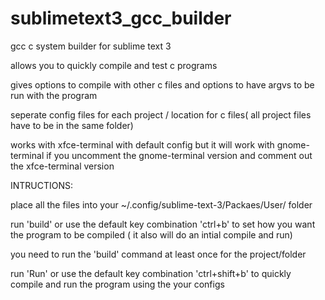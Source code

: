 sublimetext3_gcc_builder
========================

gcc c system builder for sublime text 3

allows you to quickly compile and test c programs

gives options to compile with other c files and options to have argvs to be run with the program

seperate config files for each project / location for c files( all project files have to be in the same folder)

works with xfce-terminal with default config but it will work with gnome-terminal if you uncomment the gnome-terminal version and comment out the xfce-terminal version

INTRUCTIONS:

place all the files into your ~/.config/sublime-text-3/Packaes/User/ folder

run 'build' or use the default key combination 'ctrl+b' to set how you want the program to be compiled ( it also will do an intial compile and run)

you need to run the 'build' command at least once for the project/folder

run 'Run' or use the default key combination 'ctrl+shift+b' to quickly compile and run the program using the your configs
